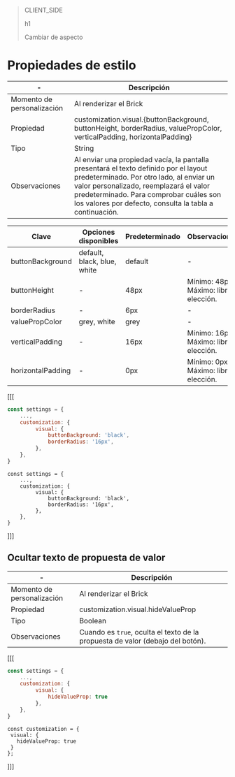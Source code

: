 > CLIENT_SIDE
>
> h1
>
> Cambiar de aspecto

# Propiedades de estilo

| - | Descripción |
| --- | --- |
| Momento de personalización  | Al renderizar el Brick  |
| Propiedad  | customization.visual.{buttonBackground, buttonHeight, borderRadius, valuePropColor, verticalPadding, horizontalPadding} |
| Tipo  | String  |
| Observaciones  | Al enviar una propiedad vacía, la pantalla presentará el texto definido por el layout predeterminado. Por otro lado, al enviar un valor personalizado, reemplazará el valor predeterminado. Para comprobar cuáles son los valores por defecto, consulta la tabla a continuación. |

| Clave | Opciones disponibles | Predeterminado | Observaciones |
|--- |--- | --- | --- |
| buttonBackground | default, black, blue, white | default | - |
| buttonHeight | - | 48px | Mínimo: 48px. <br> Máximo: libre elección. |
| borderRadius | - | 6px | - |
| valuePropColor | grey, white | grey | - |
| verticalPadding | - | 16px | Mínimo: 16px. <br> Máximo: libre elección. |
| horizontalPadding | - | 0px | Mínimo: 0px. <br> Máximo: libre elección. |

[[[
```javascript
const settings = {
    ...,
    customization: {
         visual: {
             buttonBackground: 'black',
             borderRadius: '16px',
         },
    },
}
```
```react-jsx
const settings = {
    ...,
    customization: {
         visual: {
             buttonBackground: 'black',
             borderRadius: '16px',
         },
    },
}
```
]]]

## Ocultar texto de propuesta de valor

| - | Descripción |
| --- | --- |
| Momento de personalización  | Al renderizar el Brick  |
| Propiedad  | customization.visual.hideValueProp  |
| Tipo  | Boolean  |
| Observaciones  | Cuando es `true`, oculta el texto de la propuesta de valor (debajo del botón). |

[[[
```javascript
const settings = {
    ...,
    customization: {
         visual: {
             hideValueProp: true
         },
    },
}
```
```react-jsx
const customization = {
 visual: {
   hideValueProp: true
 }
};
```
]]]